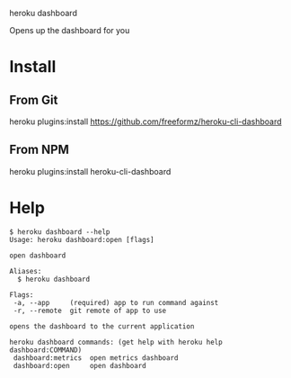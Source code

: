 heroku dashboard

Opens up the dashboard for you

# Install

## From Git
heroku plugins:install https://github.com/freeformz/heroku-cli-dashboard

## From NPM
heroku plugins:install heroku-cli-dashboard


# Help

```console
$ heroku dashboard --help
Usage: heroku dashboard:open [flags]

open dashboard

Aliases:
  $ heroku dashboard

Flags:
 -a, --app     (required) app to run command against
 -r, --remote  git remote of app to use

opens the dashboard to the current application

heroku dashboard commands: (get help with heroku help dashboard:COMMAND)
 dashboard:metrics  open metrics dashboard
 dashboard:open     open dashboard
```